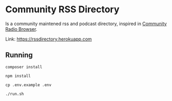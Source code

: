 # Community RSS Directory

Is a community maintened rss and podcast directory, inspired in
[Community Radio Browser](http://www.radio-browser.info/gui/#/).

Link: https://rssdirectory.herokuapp.com

## Running

```
composer install

npm install

cp .env.example .env

./run.sh
```